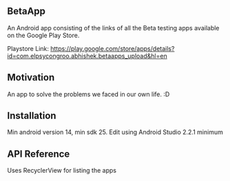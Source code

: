 ## BetaApp

An Android app consisting of the links of all the Beta testing apps available on the Google Play Store.

Playstore Link: https://play.google.com/store/apps/details?id=com.elpsycongroo.abhishek.betaapps_upload&hl=en

## Motivation

An app to solve the problems we faced in our own life. :D

## Installation

Min android version 14, min sdk 25. Edit using Android Studio 2.2.1 minimum

## API Reference

Uses RecyclerView for listing the apps